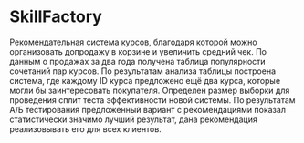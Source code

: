 # SkillFactory
Рекомендательная система курсов, благодаря которой можно организовать допродажу в корзине и увеличить средний чек.
По данным о продажах за два года получена таблица популярности сочетаний пар курсов. По результатам анализа таблицы построена система, где каждому ID курса предложено ещё два курса, которые могли бы заинтересовать покупателя. Определен размер выборки для проведения сплит теста эффективности новой системы.  По результатам А/Б тестирования предложенный вариант с рекомендациями показал статистически значимо лучший результат, дана рекомендация реализовывать его для всех клиентов.
